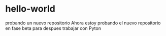 # hello-world
probando un nuevo repositorio
Ahora estoy probando el nuevo repositorio en fase beta para despues trabajar con Pyton
